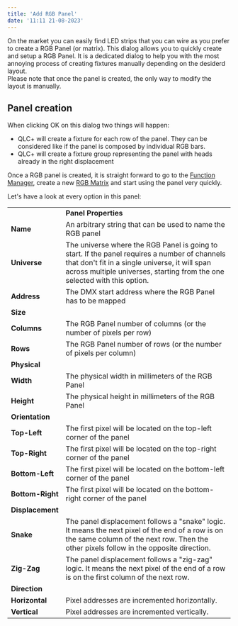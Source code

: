 ```yaml
---
title: 'Add RGB Panel'
date: '11:11 21-08-2023'
---
```


On the market you can easily find LED strips that you can wire as you prefer to create a RGB Panel (or matrix). This dialog allows you to quickly create and setup a RGB Panel. It is a dedicated dialog to help you with the most annoying process of creating fixtures manually depending on the desiderd layout.  
Please note that once the panel is created, the only way to modify the layout is manually.

Panel creation
--------------

When clicking OK on this dialog two things will happen:  

* QLC+ will create a fixture for each row of the panel. They can be considered like if the panel is composed by individual RGB bars.
* QLC+ will create a fixture group representing the panel with heads already in the right displacement

Once a RGB panel is created, it is straight forward to go to the [Function Manager](functionmanager.html), create a new [RGB Matrix](concept.html#RGBMatrix) and start using the panel very quickly.  
  
Let's have a look at every option in this panel:

|     |     |
| --- | --- |
|| **Panel Properties** |
| **Name** | An arbitrary string that can be used to name the RGB panel |
| **Universe** | The universe where the RGB Panel is going to start. If the panel requires a number of channels that don't fit in a single universe, it will span across multiple universes, starting from the one selected with this option. |
| **Address** | The DMX start address where the RGB Panel has to be mapped |
| **Size** |     |
| **Columns** | The RGB Panel number of columns (or the number of pixels per row) |
| **Rows** | The RGB Panel number of rows (or the number of pixels per column) |
| **Physical** |     |
| **Width** | The physical width in millimeters of the RGB Panel |
| **Height** | The physical height in millimeters of the RGB Panel |
| **Orientation** |     |
| **Top-Left** | The first pixel will be located on the top-left corner of the panel |
| **Top-Right** | The first pixel will be located on the top-right corner of the panel |
| **Bottom-Left** | The first pixel will be located on the bottom-left corner of the panel |
| **Bottom-Right** | The first pixel will be located on the bottom-right corner of the panel |
| **Displacement** |     |
| **Snake** | The panel displacement follows a "snake" logic. It means the next pixel of the end of a row is on the same column of the next row. Then the other pixels follow in the opposite direction. |
| **Zig-Zag** | The panel displacement follows a "zig-zag" logic. It means the next pixel of the end of a row is on the first column of the next row. |
| **Direction** |     |
| **Horizontal** | Pixel addresses are incremented horizontally. |
| **Vertical** | Pixel addresses are incremented vertically. |
